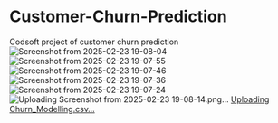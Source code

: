 # Customer-Churn-Prediction
Codsoft project of customer churn prediction
![Screenshot from 2025-02-23 19-08-04](https://github.com/user-attachments/assets/e6faffc3-080f-44fd-a679-5c8e210ea045)
![Screenshot from 2025-02-23 19-07-55](https://github.com/user-attachments/assets/e9f748aa-97db-4c9f-a7ab-7e400a0840ca)
![Screenshot from 2025-02-23 19-07-46](https://github.com/user-attachments/assets/bd9065e5-c25f-4dfe-b22f-94991c4da66a)
![Screenshot from 2025-02-23 19-07-36](https://github.com/user-attachments/assets/18506e0c-1bd4-484b-92ff-8b64d6dc966a)
![Screenshot from 2025-02-23 19-07-24](https://github.com/user-attachments/assets/d312ccd5-dd3f-459b-8155-7411ee1726a4)
![Uploading Screenshot from 2025-02-23 19-08-14.png…]()
[Uploading Churn_Modelling.csv…]()
